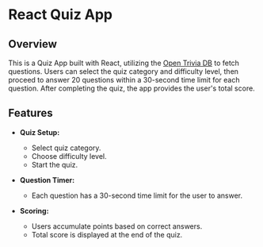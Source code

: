 # React Quiz App

## Overview

This is a Quiz App built with React, utilizing the [Open Trivia DB](https://opentdb.com/) to fetch questions. Users can select the quiz category and difficulty level, then proceed to answer 20 questions within a 30-second time limit for each question. After completing the quiz, the app provides the user's total score.

## Features

- **Quiz Setup:**
  - Select quiz category.
  - Choose difficulty level.
  - Start the quiz.

- **Question Timer:**
  - Each question has a 30-second time limit for the user to answer.

- **Scoring:**
  - Users accumulate points based on correct answers.
  - Total score is displayed at the end of the quiz.

